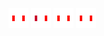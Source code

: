 ![shirt regular red-2](../share/lair/shirt_regular_red/shirt_regular_red-2.png)
![shirt regular red-4](../share/lair/shirt_regular_red/shirt_regular_red-4.png)
![shirt regular red-1](../share/lair/shirt_regular_red/shirt_regular_red-1.png)
![shirt regular red-3](../share/lair/shirt_regular_red/shirt_regular_red-3.png)
